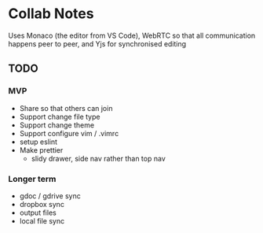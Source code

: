 Collab Notes
============

Uses Monaco (the editor from VS Code), WebRTC so that all communication happens peer to peer, and Yjs for synchronised editing

TODO
----
### MVP
- Share so that others can join
- Support change file type
- Support change theme
- Support configure vim / .vimrc
- setup eslint
- Make prettier
  - slidy drawer, side nav rather than top nav

### Longer term
- gdoc / gdrive sync
- dropbox sync
- output files
- local file sync
